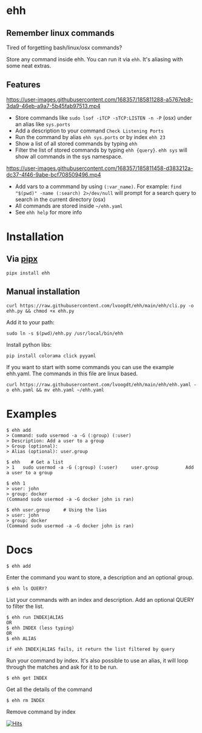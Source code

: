# ehh

## Remember linux commands
Tired of forgetting bash/linux/osx commands?

Store any command inside ehh. You can run it via ```ehh```. It's aliasing with some neat extras.

## Features
https://user-images.githubusercontent.com/168357/185811288-a5767eb8-3da9-46eb-a9a7-5b45fab97513.mp4

* Store commands like ``sudo lsof -iTCP -sTCP:LISTEN -n -P`` (osx) under an alias like ``sys.ports``
* Add a description to your command ``Check Listening Ports``
* Run the command by alias ``ehh sys.ports`` or by index ``ehh 23``
* Show a list of all stored commands by typing ``ehh``
* Filter the list of stored commands by typing ``ehh {query}``. ``ehh sys`` will show all commands in the sys namespace.

https://user-images.githubusercontent.com/168357/185811458-d383212a-dc37-4f46-9abe-bcf708509496.mp4

* Add vars to a commmand by using ``(:var_name)``. For example: ``find "$(pwd)" -name (:search) 2>/dev/null`` will prompt for a search query to search in the current directory (osx)
* All commands are stored inside ``~/ehh.yaml``
* See ``ehh help`` for more info

# Installation

## Via [pipx](https://pypa.github.io/pipx/)

```
pipx install ehh
```

## Manual installation

```
curl https://raw.githubusercontent.com/lvoogdt/ehh/main/ehh/cli.py -o ehh.py && chmod +x ehh.py
```

Add it to your path:
```
sudo ln -s $(pwd)/ehh.py /usr/local/bin/ehh
```

Install python libs:
```
pip install colorama click pyyaml
```

If you want to start with some commands you can use the example ehh.yaml. The commands in this file are linux based.

```
curl https://raw.githubusercontent.com/lvoogdt/ehh/main/ehh/ehh.yaml -o ehh.yaml && mv ehh.yaml ~/ehh.yaml
```


# Examples

```
$ ehh add
> Command: sudo usermod -a -G (:group) (:user)
> Description: Add a user to a group
> Group (optional):
> Alias (optional): user.group

$ ehh    # Get a list
> 1   sudo usermod -a -G (:group) (:user)     user.group          Add a user to a group

$ ehh 1
> user: john
> group: docker
(Command sudo usermod -a -G docker john is ran)

$ ehh user.group     # Using the lias
> user: john
> group: docker
(Command sudo usermod -a -G docker john is ran)

```

# Docs

```
$ ehh add
```

Enter the command you want to store, a description and an optional group.

```
$ ehh ls QUERY?
```

List your commands with an index and description. Add an optional QUERY to filter the list.

```
$ ehh run INDEX|ALIAS
OR
$ ehh INDEX (less typing)
OR
$ ehh ALIAS

if ehh INDEX|ALIAS fails, it return the list filtered by query
```

Run your command by index. It's also possible to use an alias, it will loop through the matches and ask for it to be run.

```
$ ehh get INDEX
```

Get all the details of the command


```
$ ehh rm INDEX
```

Remove command by index


[![Hits](https://hits.seeyoufarm.com/api/count/incr/badge.svg?url=https%3A%2F%2Fgithub.com%2Flvoogdt%2Fehh&count_bg=%2379C83D&title_bg=%23555555&icon=&icon_color=%23E7E7E7&title=hits&edge_flat=false)](https://hits.seeyoufarm.com)
